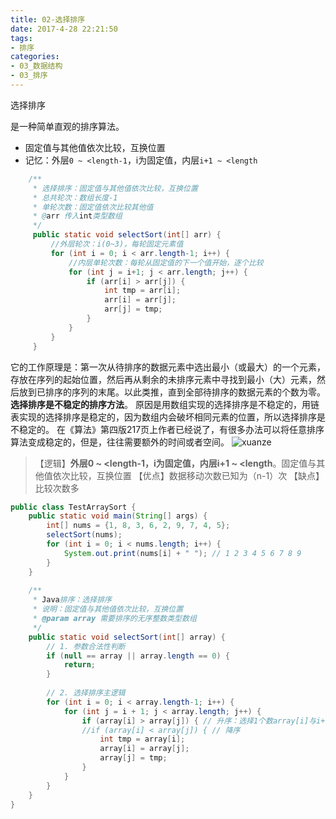 ```yaml
---
title: 02-选择排序
date: 2017-4-28 22:21:50
tags:
- 排序
categories: 
- 03_数据结构
- 03_排序
---
```


选择排序

是一种简单直观的排序算法。

- 固定值与其他值依次比较，互换位置
- 记忆：外层`0 ~ <length-1`，i为固定值，内层`i+1 ~ <length`

```java
    /**
     * 选择排序：固定值与其他值依次比较，互换位置
     * 总共轮次：数组长度-1
     * 单轮次数：固定值依次比较其他值
     * @arr 传入int类型数组
     */
     public static void selectSort(int[] arr) {
         //外层轮次：i(0~3)，每轮固定元素值
         for (int i = 0; i < arr.length-1; i++) {
             //内层单轮次数：每轮从固定值的下一个值开始，逐个比较
             for (int j = i+1; j < arr.length; j++) {
                 if (arr[i] > arr[j]) {
                     int tmp = arr[i];
                     arr[i] = arr[j];
                     arr[j] = tmp;
                 }
             }
         }
     }
```


它的工作原理是：第一次从待排序的数据元素中选出最小（或最大）的一个元素，存放在序列的起始位置，然后再从剩余的未排序元素中寻找到最小（大）元素，然后放到已排序的序列的末尾。以此类推，直到全部待排序的数据元素的个数为零。
**选择排序是不稳定的排序方法**。
原因是用数组实现的选择排序是不稳定的，用链表实现的选择排序是稳定的，因为数组内会破坏相同元素的位置，所以选择排序是不稳定的。
在《算法》第四版217页上作者已经说了，有很多办法可以将任意排序算法变成稳定的，但是，往往需要额外的时间或者空间。
![xuanze](https://jy-imgs.oss-cn-beijing.aliyuncs.com/img/20230316141309.gif)

>【逻辑】**外层0 ~ <length-1，i为固定值，内层i+1 ~ <length**。固定值与其他值依次比较，互换位置
>【优点】数据移动次数已知为（n-1）次
>【缺点】比较次数多

```java
public class TestArraySort {
	public static void main(String[] args) {
		int[] nums = {1, 8, 3, 6, 2, 9, 7, 4, 5};
		selectSort(nums);
		for (int i = 0; i < nums.length; i++) {
			System.out.print(nums[i] + " "); // 1 2 3 4 5 6 7 8 9
		}
	}
	
	/**
	 * Java排序：选择排序
	 * 说明：固定值与其他值依次比较，互换位置
	 * @param array 需要排序的无序整数类型数组
	 */
	public static void selectSort(int[] array) {
		// 1. 参数合法性判断
		if (null == array || array.length == 0) {
			return;
		}
		
		// 2. 选择排序主逻辑
		for (int i = 0; i < array.length-1; i++) {
			for (int j = i + 1; j < array.length; j++) {
				if (array[i] > array[j]) { // 升序：选择1个数array[i]与i+1后面的数依次比较
				//if (array[i] < array[j]) { // 降序
					int tmp = array[i];
					array[i] = array[j];
					array[j] = tmp;
				}
			}
		}
	}
}
```
